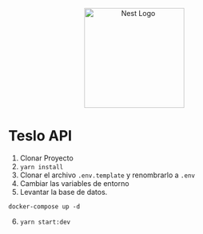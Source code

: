 <p align="center">
  <a href="http://nestjs.com/" target="blank"><img src="https://nestjs.com/img/logo-small.svg" width="200" alt="Nest Logo" /></a>
</p>


# Teslo API

1. Clonar Proyecto
2. ```yarn install ```
3. Clonar el archivo ```.env.template``` y renombrarlo a ```.env```
4. Cambiar las variables de entorno
5. Levantar la base de datos.
```
docker-compose up -d
```

6. ```yarn start:dev```